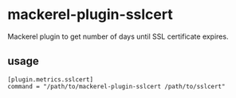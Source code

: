 # mackerel-plugin-sslcert

Mackerel plugin to get number of days until SSL certificate expires.

## usage

```
[plugin.metrics.sslcert]
command = "/path/to/mackerel-plugin-sslcert /path/to/sslcert"
```
